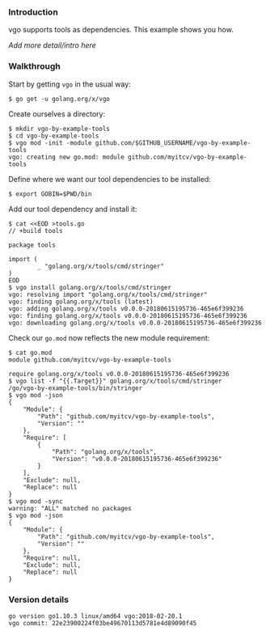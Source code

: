 <!-- __JSON: egrunner script.sh # LONG ONLINE

### Introduction

vgo supports tools as dependencies. This example shows you how.

_Add more detail/intro here_

### Walkthrough

Start by getting `vgo` in the usual way:

```
{{PrintBlock "go get vgo" -}}
```

Create ourselves a directory:


```
{{PrintBlock "setup" -}}
```

Define where we want our tool dependencies to be installed:


```
{{PrintBlock "set bin target" -}}
```

Add our tool dependency and install it:


```
{{PrintBlock "add tool dependency" -}}
```

Check our `go.mod` now reflects the new module requirement:


```
{{PrintBlock "check go.mod" -}}
```

### Version details

```
{{PrintBlockOut "version details" -}}
```

-->

### Introduction

vgo supports tools as dependencies. This example shows you how.

_Add more detail/intro here_

### Walkthrough

Start by getting `vgo` in the usual way:

```
$ go get -u golang.org/x/vgo
```

Create ourselves a directory:


```
$ mkdir vgo-by-example-tools
$ cd vgo-by-example-tools
$ vgo mod -init -module github.com/$GITHUB_USERNAME/vgo-by-example-tools
vgo: creating new go.mod: module github.com/myitcv/vgo-by-example-tools
```

Define where we want our tool dependencies to be installed:


```
$ export GOBIN=$PWD/bin
```

Add our tool dependency and install it:


```
$ cat <<EOD >tools.go
// +build tools

package tools

import (
        _ "golang.org/x/tools/cmd/stringer"
)
EOD
$ vgo install golang.org/x/tools/cmd/stringer
vgo: resolving import "golang.org/x/tools/cmd/stringer"
vgo: finding golang.org/x/tools (latest)
vgo: adding golang.org/x/tools v0.0.0-20180615195736-465e6f399236
vgo: finding golang.org/x/tools v0.0.0-20180615195736-465e6f399236
vgo: downloading golang.org/x/tools v0.0.0-20180615195736-465e6f399236
```

Check our `go.mod` now reflects the new module requirement:


```
$ cat go.mod
module github.com/myitcv/vgo-by-example-tools

require golang.org/x/tools v0.0.0-20180615195736-465e6f399236
$ vgo list -f "{{.Target}}" golang.org/x/tools/cmd/stringer
/go/vgo-by-example-tools/bin/stringer
$ vgo mod -json
{
	"Module": {
		"Path": "github.com/myitcv/vgo-by-example-tools",
		"Version": ""
	},
	"Require": [
		{
			"Path": "golang.org/x/tools",
			"Version": "v0.0.0-20180615195736-465e6f399236"
		}
	],
	"Exclude": null,
	"Replace": null
}
$ vgo mod -sync
warning: "ALL" matched no packages
$ vgo mod -json
{
	"Module": {
		"Path": "github.com/myitcv/vgo-by-example-tools",
		"Version": ""
	},
	"Require": null,
	"Exclude": null,
	"Replace": null
}
```

### Version details

```
go version go1.10.3 linux/amd64 vgo:2018-02-20.1
vgo commit: 22e23900224f03be49670113d5781e4d89090f45
```

<!-- END -->

